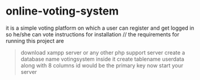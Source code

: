 # online-voting-system
 it is a simple voting platform on which a user can register and get logged in so he/she can vote 
instructions for installation
// the requirements for running this project are
>  download xampp server or any other php support server
>  create a database name votingsystem
>  inside it create tablename userdata along with 8 columns
>  id would be the primary key
>  now start your server
